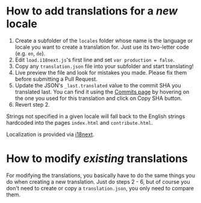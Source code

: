 # How to add translations for a *new* locale

1. Create a subfolder of the `locales` folder whose name is the language or locale you want to
   create a translation for. Just use its two-letter code (e.g. `en`, `de`).
2. Edit `load.i18next.js`'s first line and set `var production = false`.
3. Copy any `translation.json` file into your subfolder and start translating!
4. Live preview the file and look for mistakes you made. Please fix them before submitting a
   Pull Request.
5. Update the JSON's `_last.translated` value to the commit SHA you translated last. You can
   find it using the [Commits page](https://github.com/adobe/brackets.io/commits/gh-pages)
   by hovering on the one you used for this translation and click on Copy SHA button.
6. Revert step 2.

Strings not specified in a given locale will fall back to the English strings hardcoded into
the pages `index.html` and `contribute.html`.

Localization is provided via [i18next](http://i18next.com).

# How to modify *existing* translations

For modifying the translations, you basically have to do the same things you do when creating
a new translation. Just do steps 2 - 6, but of course you don't need to create or copy a
`translation.json`, you only need to compare them.